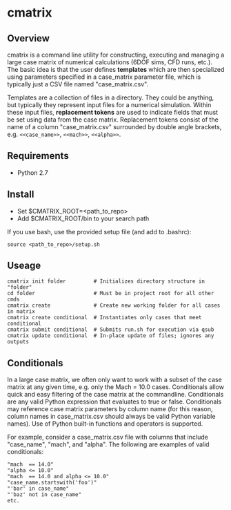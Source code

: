 # cmatrix

## Overview

cmatrix is a command line utility for constructing, executing and managing a
large case matrix of numerical calculations (6DOF sims, CFD runs, etc.). The 
basic idea is that the user defines **templates** which are then specialized 
using parameters specified in a case_matrix parameter file, which is typically
just a CSV file named "case_matrix.csv".

Templates are a collection of files in a directory. They could be anything, but
typically they represent input files for a numerical simulation. Within these 
input files, **replacement tokens** are used to indicate fields that must be set
using data from the case matrix. Replacement tokens consist of the name of a 
column "case_matrix.csv" surrounded by double angle brackets, e.g. `<<case_name>>`, 
`<<mach>>`, `<<alpha>>`.

## Requirements
* Python 2.7

## Install
* Set $CMATRIX_ROOT=\<path_to_repo\>
* Add $CMATRIX_ROOT/bin to your search path

If you use bash, use the provided setup file (and add to .bashrc):

    source <path_to_repo>/setup.sh

## Useage

    cmatrix init folder         # Initializes directory structure in "folder"
    cd folder                   # Must be in project root for all other cmds
    cmatrix create              # Create new working folder for all cases in matrix
    cmatrix create conditional  # Instantiates only cases that meet conditional
    cmatrix submit conditional  # Submits run.sh for execution via qsub
    cmatrix update conditional  # In-place update of files; ignores any outputs

## Conditionals
In a large case matrix, we often only want to work with a subset of the case 
matrix at any given time, e.g. only the Mach = 10.0 cases. Conditionals allow
quick and easy filtering of the case matrix at the commandline. Conditionals 
are any valid Python expression that evaluates to true or false. Conditionals 
may reference case matrix parameters by column name (for this reason, column
names in case_matrix.csv should always be valid Python variable names). Use 
of Python built-in functions and operators is supported.

For example, consider a case_matrix.csv file with columns that include 
"case_name", "mach", and "alpha". The following are examples of valid 
conditionals:

    "mach  == 14.0"
    "alpha <= 10.0"
    "mach  == 14.0 and alpha <= 10.0"
    "case_name.startswith('foo')"
    "'bar' in case_name"
    "'baz' not in case_name"
    etc.
    

